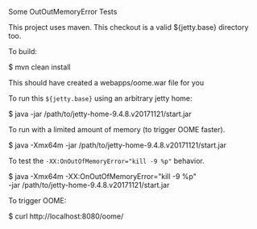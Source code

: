 Some OutOutMemoryError Tests

This project uses maven.
This checkout is a valid ${jetty.base} directory too.

To build:

  $ mvn clean install

  This should have created a webapps/oome.war file for you

To run this `${jetty.base}` using an arbitrary jetty home:

  $ java -jar /path/to/jetty-home-9.4.8.v20171121/start.jar

To run with a limited amount of memory (to trigger OOME faster).

  $ java -Xmx64m -jar /path/to/jetty-home-9.4.8.v20171121/start.jar

To test the `-XX:OnOutOfMemoryError="kill -9 %p"` behavior.

  $ java -Xmx64m -XX:OnOutOfMemoryError="kill -9 %p" \
    -jar /path/to/jetty-home-9.4.8.v20171121/start.jar

To trigger OOME:

  $ curl http://localhost:8080/oome/


